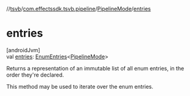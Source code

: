 //[tsvb](../../../index.md)/[com.effectssdk.tsvb.pipeline](../index.md)/[PipelineMode](index.md)/[entries](entries.md)

# entries

[androidJvm]\
val [entries](entries.md): [EnumEntries](https://kotlinlang.org/api/latest/jvm/stdlib/kotlin-stdlib/kotlin.enums/-enum-entries/index.html)&lt;[PipelineMode](index.md)&gt;

Returns a representation of an immutable list of all enum entries, in the order they're declared.

This method may be used to iterate over the enum entries.
